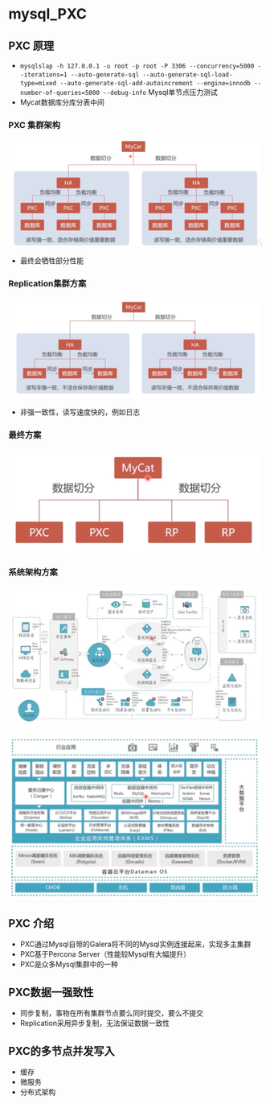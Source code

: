 # mysql_PXC

## PXC 原理

* `mysqlslap -h 127.0.0.1 -u root -p root -P 3306 --concurrency=5000 --iterations=1 --auto-generate-sql --auto-generate-sql-load-type=mixed --auto-generate-sql-add-autoincrement --engine=innodb --number-of-queries=5000 --debug-info` Mysql单节点压力测试
* Mycat数据库分库分表中间

### PXC 集群架构

![](./images/1.png)

* 最终会牺牲部分性能

### Replication集群方案

![](./images/2.png)

* 非强一致性，读写速度快的，例如日志

### 最终方案

![](./images/3.png)

### 系统架构方案

![](./images/4.png)

![](./images/5.png)

## PXC 介绍

* PXC通过Mysql自带的Galera将不同的Mysql实例连接起来，实现多主集群
* PXC基于Percona Server（性能较Mysql有大幅提升）
* PXC是众多Mysql集群中的一种

## PXC数据一强致性

* 同步复制，事物在所有集群节点要么同时提交，要么不提交
* Replication采用异步复制，无法保证数据一致性





## PXC的多节点并发写入





* 缓存
* 微服务
* 分布式架构